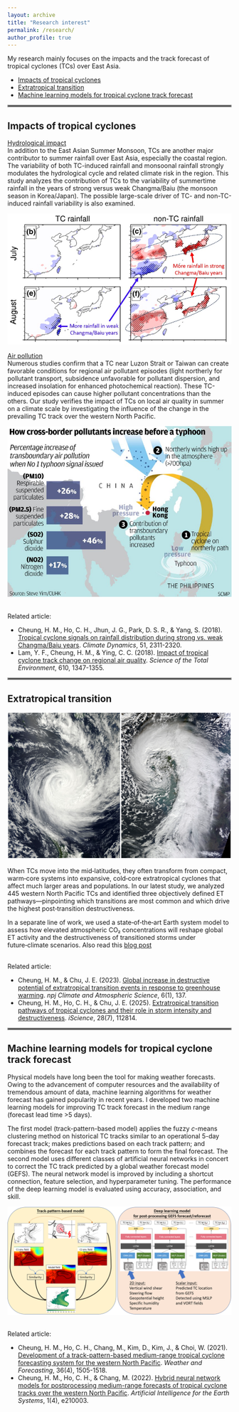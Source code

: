 ```yaml
---
layout: archive
title: "Research interest"
permalink: /research/
author_profile: true
---
```


My research mainly focuses on the impacts and the track forecast of tropical cyclones (TCs) over East Asia.
- [Impacts of tropical cyclones](#impacts-of-tropical-cyclones)
- [Extratropical transition](#extratropical-transition)
- [Machine learning models for tropical cyclone track forecast](#machine-learning-models-for-tropical-cyclone-track-forecast)

<hr style="border:2px solid gray">

## Impacts of tropical cyclones

<ins>Hydrological impact</ins>
<br>
In addition to the East Asian Summer Monsoon, TCs are another major contributor to summer rainfall over East Asia, especially the coastal region. The variability of both TC-induced rainfall and monsoonal rainfall strongly modulates the hydrological cycle and related climate risk in the region. This study analyzes the contribution of TCs to the variability of summertime rainfall in the years of strong versus weak Changma/Baiu (the monsoon season in Korea/Japan). The possible large-scale driver of TC- and non-TC-induced rainfall variability is also examined.

![Differences in TC and non-TC rainfall between strong and weak Changma/Baiu years](/assets/tc_rainfall.jpg)
<br>

<ins>Air pollution</ins>
<br>Numerous studies confirm that a TC near Luzon Strait or Taiwan can create favorable conditions for regional air pollutant episodes (light northerly for pollutant transport, subsidence unfavorable for pollutant dispersion, and increased insolation for enhanced photochemical reaction). These TC-induced episodes can cause higher pollutant concentrations than the others. Our study verifies the impact of TCs on local air quality in summer on a climate scale by investigating the influence of the change in the prevailing TC track over the western North Pacific.

![How typhoon induce air pollution episode](/assets/tc_aq.jpg)

<br>Related article:
- Cheung, H. M., Ho, C. H., Jhun, J. G., Park, D. S. R., & Yang, S. (2018). <a href="https://doi.org/10.1007/s00382-017-4014-1" target="_blank">Tropical cyclone signals on rainfall distribution during strong vs. weak Changma/Baiu years</a>. _Climate Dynamics_, 51, 2311-2320.
- Lam, Y. F., Cheung, H. M., & Ying, C. C. (2018). <a href="https://doi.org/10.1016/j.scitotenv.2017.08.100" target="_blank">Impact of tropical cyclone track change on regional air quality</a>. _Science of the Total Environment_, 610, 1347-1355.

<hr style="border:2px solid gray">

## Extratropical transition

![An example of tropical cyclone and extratropical cyclone](/assets/tc_etc.png)

When TCs move into the mid‑latitudes, they often transform from compact, warm‑core systems into expansive, cold‑core extratropical cyclones that affect much larger areas and populations. In our latest study, we analyzed 445 western North Pacific TCs and identified three objectively defined ET pathways—pinpointing which transitions are most common and which drive the highest post‑transition destructiveness.

In a separate line of work, we used a state‑of‑the‑art Earth system model to assess how elevated atmospheric CO₂ concentrations will reshape global ET activity and the destructiveness of transitioned storms under future‑climate scenarios. Also read this <a href="https://communities.springernature.com/posts/greenhouse-warming-can-lead-to-greater-destructiveness-in-the-mid-latitudes-by-tropical-cyclones" target="_blank">blog post</a>

<br>Related article:
- Cheung, H. M., & Chu, J. E. (2023). <a href="https://www.nature.com/articles/s41612-023-00470-8" target="_blank">Global increase in destructive potential of extratropical transition events in response to greenhouse warming</a>. _npj Climate and Atmospheric Science_, 6(1), 137.
- Cheung, H. M., Ho, C. H., & Chu, J. E. (2025). <a href="https://www.sciencedirect.com/science/article/pii/S2589004225010752" target="_blank">Extratropical transition pathways of tropical cyclones and their role in storm intensity and destructiveness</a>. _iScience_, 28(7), 112814.

<hr style="border:2px solid gray">

## Machine learning models for tropical cyclone track forecast

Physical models have long been the tool for making weather forecasts. Owing to the advancement of computer resources and the availability of tremendous amount of data, machine learning algorithms for weather forecast has gained popularity in recent years. I developed two machine learning models for improving TC track forecast in the medium range (forecast lead time >5 days).

The first model (track-pattern-based model) applies the fuzzy _c_-means clustering method on historical TC tracks similar to an operational 5-day forecast track; makes predictions based on each track pattern; and combines the forecast for each track pattern to form the final forecast. The second model uses different classes of artificial neural networks in concert to correct the TC track predicted by a global weather forecast model (GEFS). The neural network model is improved by including a shortcut connection, feature selection, and hyperparameter tuning. The performance of the deep learning model is evaluated using accuracy, association, and skill.

![Schematic of the track-pattern-based model and deep learning model](/assets/ml_tc.png)

<br>Related article:
- Cheung, H. M., Ho, C. H., Chang, M., Kim, D., Kim, J., & Choi, W. (2021). <a href="https://doi.org/10.1175/WAF-D-20-0102.1" target="_blank">Development of a track-pattern-based medium-range tropical cyclone forecasting system for the western North Pacific</a>. _Weather and Forecasting_, 36(4), 1505-1518.
- Cheung, H. M., Ho, C. H., & Chang, M. (2022). <a href="https://journals.ametsoc.org/view/journals/aies/1/4/AIES-D-21-0003.1.xml" target="_blank">Hybrid neural network models for postprocessing medium-range forecasts of tropical cyclone tracks over the western North Pacific</a>. _Artificial Intelligence for the Earth Systems_, 1(4), e210003.
